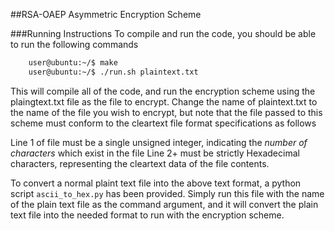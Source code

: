 
##RSA-OAEP Asymmetric Encryption Scheme


###Running Instructions
To compile and run the code, you should be able to run the following
commands

```bash
	user@ubuntu:~/$ make
	user@ubuntu:~/$ ./run.sh plaintext.txt
```

This will compile all of the code, and run the encryption scheme using the
plaingtext.txt file as the file to encrypt.  Change the name of plaintext.txt
to the name of the file you wish to encrypt, but note that the file passed
to this scheme must conform to the cleartext file format specifications as follows

Line 1 of file must be a single unsigned integer, indicating the *number of characters*
which exist in the file
Line 2+ must be strictly Hexadecimal characters, representing the cleartext data
of the file contents.

To convert a normal plaint text file into the above text format, a python script
`ascii_to_hex.py` has been provided.  Simply run this file with the name of the
plain text file as the command argument, and it will convert the plain text
file into the needed format to run with the encryption scheme.




